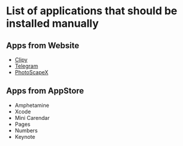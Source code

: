 # List of applications that should be installed manually

## Apps from Website

- [Clipy](https://clipy-app.com)
- [Telegram](https://telegram.org/apps)
- [PhotoScapeX](http://x.photoscape.org/)

## Apps from AppStore

- Amphetamine
- Xcode
- Mini Carendar
- Pages
- Numbers
- Keynote
